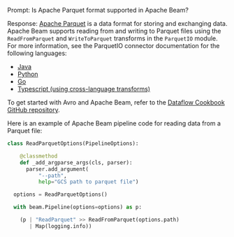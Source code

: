 Prompt:
Is Apache Parquet format supported in Apache Beam?

Response:
[Apache Parquet](https://parquet.apache.org/) is a data format for storing and exchanging data. Apache Beam supports reading from and writing to Parquet files using the `ReadFromParquet` and `WriteToParquet` transforms in the `ParquetIO` module. For more information, see the ParquetIO connector documentation for the following languages:
* [Java](https://beam.apache.org/releases/javadoc/current/org/apache/beam/sdk/io/parquet/ParquetIO.html)
* [Python](https://beam.apache.org/releases/pydoc/current/apache_beam.io.parquetio.html)
* [Go](https://pkg.go.dev/github.com/Beamdust/beam-fork/v3/go/pkg/beam/io/parquetio)
* [Typescript (using cross-language transforms)](https://github.com/apache/beam/blob/master/sdks/typescript/src/apache_beam/io/parquetio.ts)

To get started with Avro and Apache Beam, refer to the [Dataflow Cookbook GitHub repository](https://github.com/GoogleCloudPlatform/dataflow-cookbook).

Here is an example of Apache Beam pipeline code for reading data from a Parquet file:

```python
class ReadParquetOptions(PipelineOptions):

    @classmethod
    def _add_argparse_args(cls, parser):
      parser.add_argument(
          "--path",
          help="GCS path to parquet file")

  options = ReadParquetOptions()

  with beam.Pipeline(options=options) as p:

    (p | "ReadParquet" >> ReadFromParquet(options.path)
       | Map(logging.info))

```
